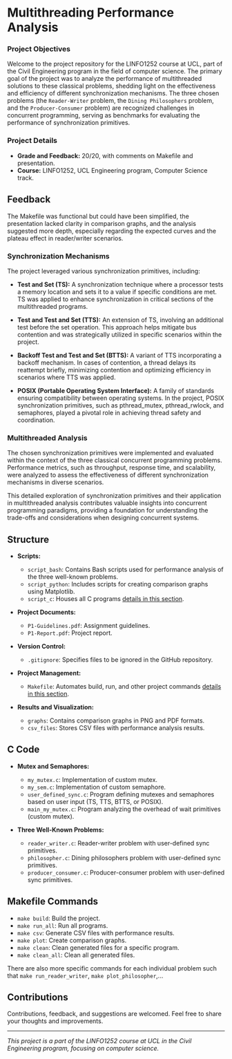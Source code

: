 # Multithreading Performance Analysis

### Project Objectives

Welcome to the project repository for the LINFO1252 course at UCL, part of the Civil Engineering program in the field of computer science.
The primary goal of the project was to analyze the performance of multithreaded solutions to these classical problems, shedding light on the effectiveness and efficiency of different synchronization mechanisms. The three chosen problems (the `Reader-Writer` problem, the `Dining Philosophers` problem, and the `Producer-Consumer` problem) are recognized challenges in concurrent programming, serving as benchmarks for evaluating the performance of synchronization primitives.

### Project Details
- **Grade and Feedback:** 20/20, with comments on Makefile and presentation.
- **Course:** LINFO1252, UCL Engineering program, Computer Science track.

## Feedback
The Makefile was functional but could have been simplified, the presentation lacked clarity in comparison graphs, and the analysis suggested more depth, especially regarding the expected curves and the plateau effect in reader/writer scenarios.

### Synchronization Mechanisms

The project leveraged various synchronization primitives, including:

- **Test and Set (TS):** A synchronization technique where a processor tests a memory location and sets it to a value if specific conditions are met. TS was applied to enhance synchronization in critical sections of the multithreaded programs.

- **Test and Test and Set (TTS):** An extension of TS, involving an additional test before the set operation. This approach helps mitigate bus contention and was strategically utilized in specific scenarios within the project.

- **Backoff Test and Test and Set (BTTS):** A variant of TTS incorporating a backoff mechanism. In cases of contention, a thread delays its reattempt briefly, minimizing contention and optimizing efficiency in scenarios where TTS was applied.

- **POSIX (Portable Operating System Interface):** A family of standards ensuring compatibility between operating systems. In the project, POSIX synchronization primitives, such as pthread_mutex, pthread_rwlock, and semaphores, played a pivotal role in achieving thread safety and coordination.

### Multithreaded Analysis

The chosen synchronization primitives were implemented and evaluated within the context of the three classical concurrent programming problems. Performance metrics, such as throughput, response time, and scalability, were analyzed to assess the effectiveness of different synchronization mechanisms in diverse scenarios.

This detailed exploration of synchronization primitives and their application in multithreaded analysis contributes valuable insights into concurrent programming paradigms, providing a foundation for understanding the trade-offs and considerations when designing concurrent systems.

## Structure

- **Scripts:**
  - `script_bash`: Contains Bash scripts used for performance analysis of the three well-known problems.
  - `script_python`: Includes scripts for creating comparison graphs using Matplotlib.
  - `script_c`: Houses all C programs [details in this section](#c-code).

- **Project Documents:**
  - `P1-Guidelines.pdf`: Assignment guidelines.
  - `P1-Report.pdf`: Project report.

- **Version Control:**
  - `.gitignore`: Specifies files to be ignored in the GitHub repository.

- **Project Management:**
  - `Makefile`: Automates build, run, and other project commands [details in this section](#makefile-commands).

- **Results and Visualization:**
  - `graphs`: Contains comparison graphs in PNG and PDF formats.
  - `csv_files`: Stores CSV files with performance analysis results.

## C Code

- **Mutex and Semaphores:**
  - `my_mutex.c`: Implementation of custom mutex.
  - `my_sem.c`: Implementation of custom semaphore.
  - `user_defined_sync.c`: Program defining mutexes and semaphores based on user input (TS, TTS, BTTS, or POSIX).
  - `main_my_mutex.c`: Program analyzing the overhead of wait primitives (custom mutex).

- **Three Well-Known Problems:**
  - `reader_writer.c`: Reader-writer problem with user-defined sync primitives.
  - `philosopher.c`: Dining philosophers problem with user-defined sync primitives.
  - `producer_consumer.c`: Producer-consumer problem with user-defined sync primitives.

## Makefile Commands

- `make build`: Build the project.
- `make run_all`: Run all programs.
- `make csv`: Generate CSV files with performance results.
- `make plot`: Create comparison graphs.
- `make clean`: Clean generated files for a specific program.
- `make clean_all`: Clean all generated files.

There are also more specific commands for each individual problem such that `make run_reader_writer`, `make plot_philosopher`,... 

## Contributions

Contributions, feedback, and suggestions are welcomed. Feel free to share your thoughts and improvements.

---
*This project is a part of the LINFO1252 course at UCL in the Civil Engineering program, focusing on computer science.*